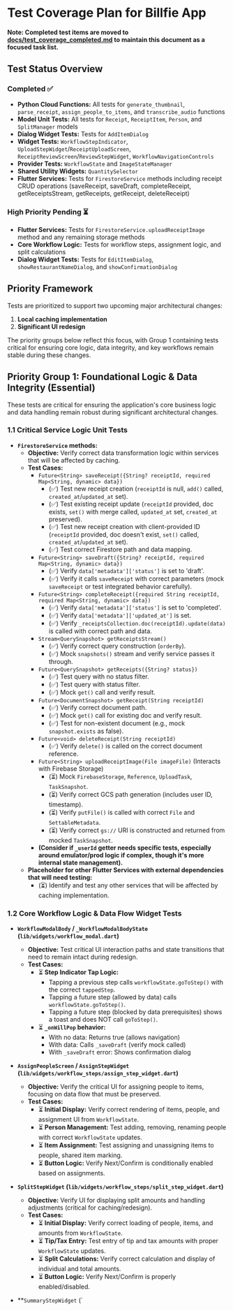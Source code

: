 # Test Coverage Plan for Billfie App

**Note: Completed test items are moved to [docs/test_coverage_completed.md](test_coverage_completed.md) to maintain this document as a focused task list.**

## Test Status Overview

### Completed ✅
- **Python Cloud Functions:** All tests for `generate_thumbnail`, `parse_receipt`, `assign_people_to_items`, and `transcribe_audio` functions
- **Model Unit Tests:** All tests for `Receipt`, `ReceiptItem`, `Person`, and `SplitManager` models
- **Dialog Widget Tests:** Tests for `AddItemDialog`
- **Widget Tests:** `WorkflowStepIndicator`, `UploadStepWidget`/`ReceiptUploadScreen`, `ReceiptReviewScreen`/`ReviewStepWidget`, `WorkflowNavigationControls`
- **Provider Tests:** `WorkflowState` and `ImageStateManager`
- **Shared Utility Widgets:** `QuantitySelector`
- **Flutter Services:** Tests for `FirestoreService` methods including receipt CRUD operations (saveReceipt, saveDraft, completeReceipt, getReceiptsStream, getReceipts, getReceipt, deleteReceipt)

### High Priority Pending ⏳
- **Flutter Services:** Tests for `FirestoreService.uploadReceiptImage` method and any remaining storage methods
- **Core Workflow Logic:** Tests for workflow steps, assignment logic, and split calculations
- **Dialog Widget Tests:** Tests for `EditItemDialog`, `showRestaurantNameDialog`, and `showConfirmationDialog`

## Priority Framework

Tests are prioritized to support two upcoming major architectural changes:
1. **Local caching implementation**
2. **Significant UI redesign**

The priority groups below reflect this focus, with Group 1 containing tests critical for ensuring core logic, data integrity, and key workflows remain stable during these changes.

## Priority Group 1: Foundational Logic & Data Integrity (Essential)

These tests are critical for ensuring the application's core business logic and data handling remain robust during significant architectural changes.

### 1.1 Critical Service Logic Unit Tests

*   **`FirestoreService` methods:**
    *   **Objective:** Verify correct data transformation logic within services that will be affected by caching.
    *   **Test Cases:**
        *   `Future<String> saveReceipt({String? receiptId, required Map<String, dynamic> data})`
            *   (✅) Test new receipt creation (`receiptId` is null, `add()` called, `created_at`/`updated_at` set).
            *   (✅) Test existing receipt update (`receiptId` provided, doc exists, `set()` with merge called, `updated_at` set, `created_at` preserved).
            *   (✅) Test new receipt creation with client-provided ID (`receiptId` provided, doc doesn't exist, `set()` called, `created_at`/`updated_at` set).
            *   (✅) Test correct Firestore path and data mapping.
        *   `Future<String> saveDraft({String? receiptId, required Map<String, dynamic> data})`
            *   (✅) Verify `data['metadata']['status']` is set to 'draft'.
            *   (✅) Verify it calls `saveReceipt` with correct parameters (mock `saveReceipt` or test integrated behavior carefully).
        *   `Future<String> completeReceipt({required String receiptId, required Map<String, dynamic> data})`
            *   (✅) Verify `data['metadata']['status']` is set to 'completed'.
            *   (✅) Verify `data['metadata']['updated_at']` is set.
            *   (✅) Verify `_receiptsCollection.doc(receiptId).update(data)` is called with correct path and data.
        *   `Stream<QuerySnapshot> getReceiptsStream()`
            *   (✅) Verify correct query construction (`orderBy`).
            *   (✅) Mock `snapshots()` stream and verify service passes it through.
        *   `Future<QuerySnapshot> getReceipts({String? status})`
            *   (✅) Test query with no status filter.
            *   (✅) Test query with status filter.
            *   (✅) Mock `get()` call and verify result.
        *   `Future<DocumentSnapshot> getReceipt(String receiptId)`
            *   (✅) Verify correct document path.
            *   (✅) Mock `get()` call for existing doc and verify result.
            *   (✅) Test for non-existent document (e.g., mock `snapshot.exists` as false).
        *   `Future<void> deleteReceipt(String receiptId)`
            *   (✅) Verify `delete()` is called on the correct document reference.
        *   `Future<String> uploadReceiptImage(File imageFile)` (Interacts with Firebase Storage)
            *   (⏳) Mock `FirebaseStorage`, `Reference`, `UploadTask`, `TaskSnapshot`.
            *   (⏳) Verify correct GCS path generation (includes user ID, timestamp).
            *   (⏳) Verify `putFile()` is called with correct `File` and `SettableMetadata`.
            *   (⏳) Verify correct `gs://` URI is constructed and returned from mocked `TaskSnapshot`.
        *   **(Consider if `_userId` getter needs specific tests, especially around emulator/prod logic if complex, though it's more internal state management).**
    *   **Placeholder for other Flutter Services with external dependencies that will need testing:**
        *   (⏳) Identify and test any other services that will be affected by caching implementation.

### 1.2 Core Workflow Logic & Data Flow Widget Tests

*   **`WorkflowModalBody` / `_WorkflowModalBodyState` (`lib/widgets/workflow_modal.dart`)**
    *   **Objective:** Test critical UI interaction paths and state transitions that need to remain intact during redesign.
    *   **Test Cases:**
        *   ⏳ **Step Indicator Tap Logic:** 
            *   Tapping a previous step calls `workflowState.goToStep()` with the correct `tappedStep`.
            *   Tapping a future step (allowed by data) calls `workflowState.goToStep()`.
            *   Tapping a future step (blocked by data prerequisites) shows a toast and does NOT call `goToStep()`.
        *   ⏳ **`_onWillPop` behavior:** 
            *   With no data: Returns true (allows navigation)
            *   With data: Calls `_saveDraft` (verify mock called)
            *   With `_saveDraft` error: Shows confirmation dialog

*   **`AssignPeopleScreen` / `AssignStepWidget` (`lib/widgets/workflow_steps/assign_step_widget.dart`)**
    *   **Objective:** Verify the critical UI for assigning people to items, focusing on data flow that must be preserved.
    *   **Test Cases:**
        *   ⏳ **Initial Display:** Verify correct rendering of items, people, and assignment UI from `WorkflowState`.
        *   ⏳ **Person Management:** Test adding, removing, renaming people with correct `WorkflowState` updates.
        *   ⏳ **Item Assignment:** Test assigning and unassigning items to people, shared item marking.
        *   ⏳ **Button Logic:** Verify Next/Confirm is conditionally enabled based on assignments.

*   **`SplitStepWidget` (`lib/widgets/workflow_steps/split_step_widget.dart`)**
    *   **Objective:** Verify UI for displaying split amounts and handling adjustments (critical for caching/redesign).
    *   **Test Cases:**
        *   ⏳ **Initial Display:** Verify correct loading of people, items, and amounts from `WorkflowState`.
        *   ⏳ **Tip/Tax Entry:** Test entry of tip and tax amounts with proper `WorkflowState` updates.
        *   ⏳ **Split Calculations:** Verify correct calculation and display of individual and total amounts.
        *   ⏳ **Button Logic:** Verify Next/Confirm is properly enabled/disabled.

*   **`SummaryStepWidget` (`